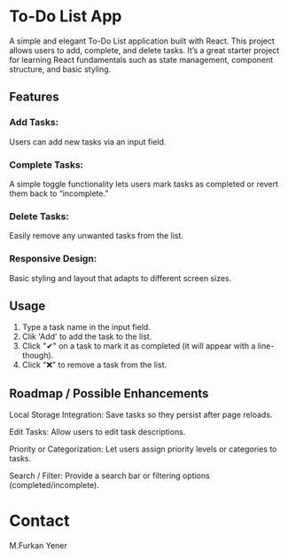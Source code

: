 # To-Do List App

A simple and elegant To-Do List application built with React. This project allows users to add, complete, and delete tasks. It’s a great starter project for learning React fundamentals such as state management, component structure, and basic styling.

## Features

### Add Tasks: 
Users can add new tasks via an input field.
### Complete Tasks: 
A simple toggle functionality lets users mark tasks as completed or revert them back to “incomplete.”
### Delete Tasks: 
Easily remove any unwanted tasks from the list.
### Responsive Design: 
Basic styling and layout that adapts to different screen sizes.

## Usage
 1. Type a task name in the input field.
 2. Clik 'Add' to add the task to the list.
 3. Click "✔" on a task to mark it as completed (it will appear with a line-though).
 4. Click "❌" to remove a task from the list.

## Roadmap / Possible Enhancements
Local Storage Integration: Save tasks so they persist after page reloads.

Edit Tasks: Allow users to edit task descriptions.

Priority or Categorization: Let users assign priority levels or categories to tasks.

Search / Filter: Provide a search bar or filtering options (completed/incomplete).

# Contact 
 M.Furkan Yener